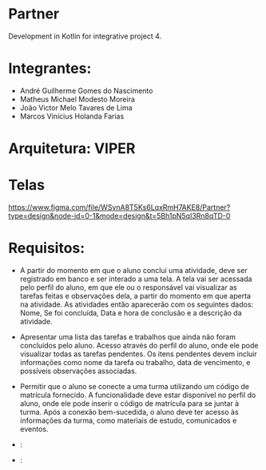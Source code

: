 # Partner
Development in Kotlin for integrative project 4.

# Integrantes:
- André Guilherme Gomes do Nascimento
- Matheus Michael Modesto Moreira
- João Victor Melo Tavares de Lima
- Marcos Vinícius Holanda Farias

# Arquitetura: VIPER

# Telas
https://www.figma.com/file/WSvnA8T5Ks6LqxRmH7AKE8/Partner?type=design&node-id=0-1&mode=design&t=5Bh1pN5qI3Rn8qTD-0

# Requisitos:
- A partir do momento em que o aluno conclui uma atividade, deve ser registrado em banco e ser interado a uma tela. A tela vai ser acessada pelo perfil do aluno, em que ele ou o responsável vai visualizar as tarefas feitas e observações dela, a partir do momento em que aperta na atividade. As atividades então aparecerão com os seguintes dados: Nome, Se foi concluída, Data e hora de conclusão e a descrição da atividade.
  
- Apresentar uma lista das tarefas e trabalhos que ainda não foram concluídos pelo aluno. Acesso através do perfil do aluno, onde ele pode visualizar todas as tarefas pendentes. Os itens pendentes devem incluir informações como nome da tarefa ou trabalho, data de vencimento, e possíveis observações associadas.

- Permitir que o aluno se conecte a uma turma utilizando um código de matrícula fornecido. A funcionalidade deve estar disponível no perfil do aluno, onde ele pode inserir o código de matrícula para se juntar à turma. Após a conexão bem-sucedida, o aluno deve ter acesso às informações da turma, como materiais de estudo, comunicados e eventos.

- :

- :
